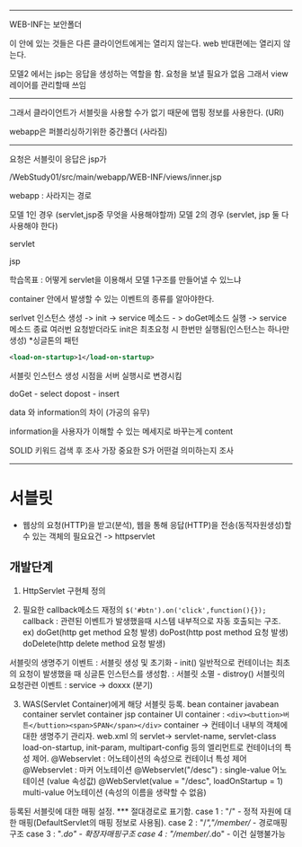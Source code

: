 <hr>


WEB-INF는 보안폴더

이 안에 있는 것들은 다른 클라이언트에게는 열리지 않는다.
web 반대편에는 열리지 않는다.

모델2 에서는 jsp는 응답을 생성하는 역할을 함.
요청을 보낼 필요가 없음
그래서 view 레이어를 관리할때 쓰임

<hr>

그래서 클라이언트가 서블릿을 사용할 수가 없기 때문에 맵핑 정보를 사용한다. (URI)

webapp은 퍼블리싱하기위한 중간폴더 (사라짐)


<hr>

요청은 서블릿이 응답은 jsp가 

/WebStudy01/src/main/webapp/WEB-INF/views/inner.jsp

webapp : 사라지는 경로

모델 1인 경우 (servlet,jsp중 무엇을 사용해야할까)
모델 2의 경우 (servlet, jsp 둘 다 사용해야 한다)

servlet

jsp

학습목표 : 어떻게 servlet을 이용해서 모델 1구조를 만들어낼 수 있느냐

container 안에서 발생할 수 있는 이벤트의 종류를 알아야한다.

serlvet 인스턴스 생성 -> init -> service 메소드 - > doGet메소드 실행 -> service 메소드 종료
여러번 요청받더라도 init은 최초요청 시 한번만 실행됨(인스턴스는 하나만 생성)
*싱글톤의 패턴

``` xml
<load-on-startup>1</load-on-startup>
```
서블릿 인스턴스 생성 시점을 서버 실행시로 변경시킴

doGet - select
dopost - insert

data 와 information의 차이 (가공의 유무)

information을 사용자가 이해할 수 있는 메세지로 바꾸는게 content




SOLID 키워드 검색 후 조사
가장 중요한 S가 어떤걸 의미하는지 조사





<hr>

# 서블릿

 *  웹상의 요청(HTTP)을 받고(분석), 웹을 통해 응답(HTTP)을 전송(동적자원생성)할 수 있는 객체의 필요요건 -> httpservlet 
 	
## 개발단계

 1. HttpServlet 구현체 정의
 
 2. 필요한 callback메소드 재정의
    `$('#btn').on('click',function(){});`
    callback : 관련된 이벤트가 발생했을때 시스템 내부적으로 자동 호출되는 구조.
    ex) doGet(http get method 요청 발생)
	  doPost(http post method 요청 발생)
       doDelete(http delete method 요청 발생)

서블릿의 생명주기 이벤트
 	: 서블릿 생성 및 초기화 - init()
	일반적으로 컨테이너는 최초의 요청이 발생했을 때 싱글톤 인스턴스를 생성함.
	: 서블릿 소멸  - distroy()
  서블릿의 요청관련 이벤트
	: service -> doxxx (분기)

 3. WAS(Servlet Container)에게 해당 서블릿 등록.
		bean container
		javabean container
		servlet container
	jsp container
		UI container : `<div><buttion>버튼</buttion><span>SPAN</span></div>`
	container -> 컨테이너 내부의 객체에 대한 생명주기 관리자.
	web.xml 의 servlet-> servlet-name, servlet-class
    load-on-startup, init-param, multipart-config 등의 엘리먼트로 컨테이너의 특성 제어.
    @Webservlet : 어노테이션의 속성으로 컨테이너 특성 제어
    @Webservlet : 마커 어노테이션
    @Webservlet("/desc") : single-value 어노테이션 (value 속성값)
    @WebServlet(value = "/desc", loadOnStartup = 1) multi-value 어노테이션 (속성의 이름을 생략할 수 없음)

등록된 서블릿에 대한 매핑 설정. *** 절대경로로 표기함.
case 1 : "/"    - 정적 자원에 대한 매핑(DefaultServlet의 매핑 정보로 사용됨).
case 2 : "/*","/member/* - 경로매핑구조
case 3 : "*.do" - 확장자매핑구조
case 4 : "/member/*.do" - 이건 실행불가능




